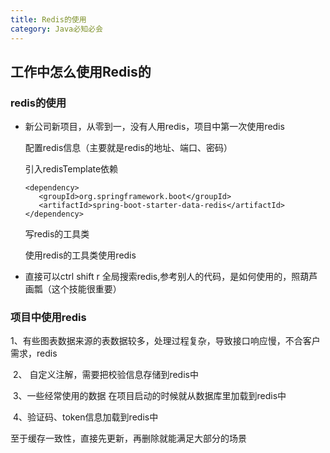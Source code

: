 ```yaml
---
title: Redis的使用
category: Java必知必会
---
```


## 工作中怎么使用Redis的

### redis的使用

   * 新公司新项目，从零到一，没有人用redis，项目中第一次使用redis

     配置redis信息（主要就是redis的地址、端口、密码）

     引入redisTemplate依赖

     ```
     <dependency>
     	<groupId>org.springframework.boot</groupId>
     	<artifactId>spring-boot-starter-data-redis</artifactId>
     </dependency>
     ```

       写redis的工具类

       使用redis的工具类使用redis

   * 直接可以ctrl shift r 全局搜索redis,参考别人的代码，是如何使用的，照葫芦画瓢（这个技能很重要）

### 项目中使用redis

​         1、有些图表数据来源的表数据较多，处理过程复杂，导致接口响应慢，不合客户需求，redis

​        2、 自定义注解，需要把校验信息存储到redis中

​        3、一些经常使用的数据 在项目启动的时候就从数据库里加载到redis中

​        4、验证码、token信息加载到redis中

至于缓存一致性，直接先更新，再删除就能满足大部分的场景